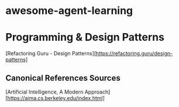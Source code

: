 # awesome-agent-learning


# Programming & Design Patterns
[Refactoring Guru - Design Patterns][https://refactoring.guru/design-patterns]






## Canonical References Sources 
[Artificial Intelligence, A Modern Approach][https://aima.cs.berkeley.edu/index.html] 
